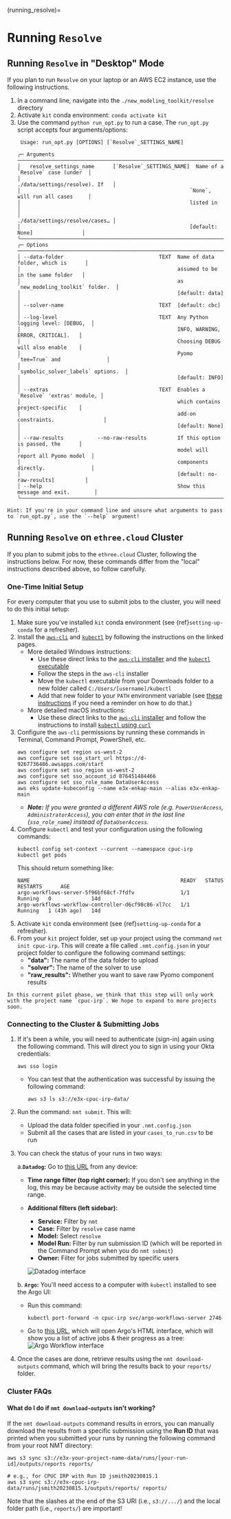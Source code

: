 (running_resolve)=
# Running `Resolve`

## Running `Resolve` in "Desktop" Mode

If you plan to run `Resolve` on your laptop or an AWS EC2 instance, use the following instructions.

1. In a command line, navigate into the `./new_modeling_toolkit/resolve` directory
2. Activate `kit` conda environment: `conda activate kit`
3. Use the command `python run_opt.py` to run a case. The `run_opt.py` script accepts four arguments/options:
    ```
     Usage: run_opt.py [OPTIONS] [`Resolve`_SETTINGS_NAME]                                    

    ╭─ Arguments ──────────────────────────────────────────────────────────────────────────╮
    │   resolve_settings_name      [`Resolve`_SETTINGS_NAME]  Name of a `Resolve` case (under  │
    │                                                       ./data/settings/resolve). If   │
    │                                                       `None`, will run all cases     │
    │                                                       listed in                      │
    │                                                       ./data/settings/resolve/cases… │
    │                                                       [default: None]                │
    ╰──────────────────────────────────────────────────────────────────────────────────────╯
    ╭─ Options ────────────────────────────────────────────────────────────────────────────╮
    │ --data-folder                               TEXT  Name of data folder, which is      │
    │                                                   assumed to be in the same folder   │
    │                                                   as `new_modeling_toolkit` folder.  │
    │                                                   [default: data]                    │
    │ --solver-name                               TEXT  [default: cbc]                     │
    │ --log-level                                 TEXT  Any Python logging level: [DEBUG,  │
    │                                                   INFO, WARNING, ERROR, CRITICAL].   │
    │                                                   Choosing DEBUG will also enable    │
    │                                                   Pyomo `tee=True` and               │
    │                                                   `symbolic_solver_labels` options.  │
    │                                                   [default: INFO]                    │
    │ --extras                                    TEXT  Enables a `Resolve` 'extras' module, │
    │                                                   which contains project-specific    │
    │                                                   add-on constraints.                │
    │                                                   [default: None]                    │
    │ --raw-results           --no-raw-results          If this option is passed, the      │
    │                                                   model will report all Pyomo model  │
    │                                                   components directly.               │
    │                                                   [default: no-raw-results]          │
    │ --help                                            Show this message and exit.        │
    ╰──────────────────────────────────────────────────────────────────────────────────────╯
    ```

```{note}
Hint: If you're in your command line and unsure what arguments to pass to `run_opt.py`, use the `--help` argument!
```

## Running `Resolve` on `ethree.cloud` Cluster

If you plan to submit jobs to the `ethree.cloud` Cluster, following the instructions below. 
For now, these commands differ from the "local" instructions described above, so follow carefully.

### One-Time Initial Setup

For every computer that you use to submit jobs to the cluster, you will need to do this initial setup:

1. Make sure you've installed `kit` conda environment (see {ref}`setting-up-conda` for a refresher).
2. Install the [`aws-cli`](https://docs.aws.amazon.com/cli/latest/userguide/getting-started-install.html) and [`kubectl`](https://kubernetes.io/docs/tasks/tools/) by following the instructions on the linked pages.
   - More detailed Windows instructions:
      - Use these direct links to the [`aws-cli` installer](https://awscli.amazonaws.com/AWSCLIV2.msi) and the [`kubectl` executable](https://dl.k8s.io/release/v1.28.1/bin/windows/amd64/kubectl.exe)
      - Follow the steps in the `aws-cli` installer
      - Move the `kubectl` executable from your Downloads folder to a new folder called `C:/Users/[username]/kubectl`
      - Add that new folder to your `PATH` environment variable (see [these instructions](https://helpdeskgeek.com/windows-10/add-windows-path-environment-variable/) if you need a reminder on how to do that.)
   - More detailed macOS instructions:
     - Use these direct links to the [`aws-cli` installer](https://awscli.amazonaws.com/AWSCLIV2.pkg) and follow the instructions to install [`kubectl` using `curl`](https://kubernetes.io/docs/tasks/tools/install-kubectl-macos/#install-kubectl-on-macos)
3. Configure the `aws-cli` permissions by running these commands in Terminal, Command Prompt, PowerShell, etc.
   ```commandline
   aws configure set region us-west-2
   aws configure set sso_start_url https://d-9267736486.awsapps.com/start
   aws configure set sso_region us-west-2
   aws configure set sso_account_id 876451484466
   aws configure set sso_role_name DataUserAccess
   aws eks update-kubeconfig --name e3x-enkap-main --alias e3x-enkap-main
   ```
   - _**Note:** If you were granted a different AWS role (e.g. `PowerUserAccess`, `AdministratorAccess`), you can enter that in the last line (`sso_role_name`) instead of `DataUserAccess`._
4. Configure `kubectl` and test your configuration using the following commands:
   ```commandline
   kubectl config set-context --current --namespace cpuc-irp
   kubectl get pods
   ```
   This should return something like:
   ```commandline
   NAME                                                 READY   STATUS    RESTARTS      AGE
   argo-workflows-server-5f96bf68cf-7fdfv               1/1     Running   0             14d
   argo-workflows-workflow-controller-d6cf98c86-xl7cc   1/1     Running   1 (43h ago)   14d
   ```
5. Activate `kit` conda environment (see {ref}`setting-up-conda` for a refresher).
6. From your `kit` project folder, set up your project using the command `nmt init cpuc-irp`. 
   This will create a file called `.nmt.config.json` in your project folder to configure the following command settings:
   - **"data":** The name of the data folder to upload
   - **"solver":** The name of the solver to use
   - **"raw_results":** Whether you want to save raw Pyomo component results

```{warning}
In this current pilot phase, we think that this step will only work with the project name `cpuc-irp`. We hope to expand to more projects soon.
```

### Connecting to the Cluster & Submitting Jobs

1. If it's been a while, you will need to authenticate (sign-in) again using the following command. This will direct you to sign in using your Okta credentials:
   ```commandline
   aws sso login
   ```
   - You can test that the authentication was successful by issuing the following command:
      ```commandline
      aws s3 ls s3://e3x-cpuc-irp-data/
      ```
2. Run the command: `nmt submit`. This will:
   - Upload the data folder specified in your `.nmt.config.json`
   - Submit all the cases that are listed in your `cases_to_run.csv` to be run
3. You can check the status of your runs in two ways:

    a.**`Datadog`:** Go to [this URL](https://app.datadoghq.com/logs?query=e3x.model%3Aresolve%20service%3Anmt) from any device:
      - **Time range filter (top right corner):** If you don't see anything in the log, this may be because 
        activity may be outside the selected time range.
      - **Additional filters (left sidebar):**
        - **Service:** Filter by `nmt`
        - **Case:** Filter by `resolve` case name
        - **Model:** Select `resolve`
        - **Model Run:** Filter by run submission ID (which will be reported in the Command Prompt when you do `nmt submit`)
        - **Owner:** Filter for jobs submitted by specific users

        ![Datadog interface](../_images/datadog.png)

    b. **`Argo`:** You'll need access to a computer with `kubectl` installed to see the Argo UI:

      - Run this command:
        ```commandline
        kubectl port-forward -n cpuc-irp svc/argo-workflows-server 2746 
        ```
      - Go to [this URL](http://localhost:2746), which will open Argo's HTML interface, which will show you a list of active jobs & their progress as a tree:
      ![Argo Workflow interface](../_images/argo.png)
4. Once the cases are done, retrieve results using the `nmt download-outputs` command, which will bring 
   the results back to your `reports/` folder.


### Cluster FAQs

#### What do I do if `nmt download-outputs` isn't working?
If the `nmt download-outputs` command results in errors, you can manually download the results from a specific 
submission using the **Run ID** that was printed when you submitted your runs by running the following command from
your root NMT directory:

```commandline
aws s3 sync s3://e3x-your-project-name-data/runs/[your-run-id]/outputs/reports reports/

# e.g., for CPUC IRP with Run ID jsmith20230815.1
aws s3 sync s3://e3x-cpuc-irp-data/runs/jsmith20230815.1/outputs/reports/ reports/ 
```

Note that the slashes at the end of the S3 URI (i.e., `s3://.../`) and the local folder path (i.e., `reports/`) are important!
